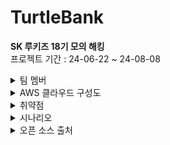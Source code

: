 # TurtleBank

**SK 루키즈 18기 모의 해킹**  
프로젝트 기간  : 24-06-22 ~ 24-08-08
<details>
<summary>팀 멤버</summary>

- **팀장**: [라현근] (https://github.com/radir429)
- [구한을] (https://github.com/han-eul) 
- [김도현 1] (https://github.com/ehgus0117)
- [김도현 2] (https://github.com/chichimon12)
- [김태윤] (https://github.com/kty2541)
- [박찬웅] (https://github.com/chanwoong)
- [윤수용] (https://github.com/YSY986)
- [이민선] (https://github.com/minseon)
- [이지민] (https://github.com/Jiiiiimin)
- [조민성] (https://github.com/casablanca44)
</details>

<details>
<summary>AWS 클라우드 구성도</summary>
  
![cloud](image/cloud.png)
</details>

<details>
<summary>취약점</summary>
  
### 진단기준
 - 2024 핀테크서비스 취약점 점검 안내(오픈뱅킹)     
 - https://fintech.fsec.or.kr/
  
### WAB (웹 애플리케이션)
- 중요한 정보를 평문으로 전송
- 입력 정보 보호 조치 적용
- 계정 정보 무결성 검증
- 금액 한도 검증
- 거래 정보 재사용
- 리다이렉트 기능을 이용한 피싱 가능성
- SQL 인젝션
- 서버 운영 정보 노출
- 크로스 사이트 스크립팅 (XSS)
- 크로스 사이트 요청 위조 (CSRF)
- 파일 업로드 취약점
- 파일 다운로드 취약점
- 사용자 인증 정보 재사용
- 세션 정보 재사용
- 비밀번호 복잡성 검증 수준
- 비밀번호 오류 횟수 제한

### APP (모바일 애플리케이션)
- 메모리 내 중요한 정보 평문 노출
- 중요한 정보를 평문으로 전송
- 약한 HTTPS 정책 사용
- 디버그 로그에 중요한 정보 평문 노출
- 입력 정보 보호 조치 적용
- 계정 정보 무결성 검증
- 금액 정보 무결성 검증
- 금액 한도 검증
- 거래 정보 재사용
- 앱 위조 탐지 기능 적용
- 해킹 OS 탐지 기능 적용
- 안티 디버깅 적용
- (안드로이드) 코드 난독화
- (안드로이드) 안티바이러스
- SQL 인젝션
- 파일 업로드 취약점
- 사용자 인증 정보 재사용
- 세션 만료 부족
- 비밀번호 복잡성 검증 수준
- 비밀번호 오류 횟수 제한
- 강제 화면 실행
- 계좌 소유자 검증

</details>

<details>
<summary>시나리오</summary>

### 시나리오 1  
![시나리오1](image/시나리오1.png)  

**악성 프로그램 및 변경된 앱 배포를 통한 금전 탈취**
- **수수료 송금 로직이 변경된 앱 배포**:
  - QR 송금 기능의 수수료 송금 계좌 번호가 하드 코딩되어 있어, 공격자는 이를 자신의 계좌 번호로 변경한 앱을 배포합니다.
  - 사용자 입장에서는 정상적인 거래가 이루어진 것으로 보이기 때문에 공격을 인지하지 못합니다.
  - 은행 관리자가 이를 인식할 때까지 지속적인 수수료 탈취가 가능합니다.

- **키보드 보안 프로그램으로 위장한 RAT 파일**:
  - 사용자가 보안 프로그램으로 위장한 RAT 파일을 설치하고, 공격자는 원격으로 사용자의 PC에 접근하여 키로깅, 웹캠 도청, 민감 정보 접근, 랜섬웨어 바이러스 감염 등 다양한 공격을 통해 금전을 탈취합니다.

### 시나리오 2  
![시나리오2](image/시나리오2.png)  

**마이 데이터를 이용하여 다른 은행에서 금전 탈취**
- 자동 스크립트를 이용하여 다른 은행과 거래하는 모든 계좌의 자금을 공격자의 계좌로 이체합니다.

### 시나리오 3  
![시나리오3](image/시나리오3.png)  

**메타데이터 취약점을 이용한 AWS 공격**
- **메타데이터 취약점을 이용한 EC2 생성 및 코인 채굴**:
  - 공격자는 EC2에 부여된 IAM 권한을 획득하여 피해자의 AWS에 EC2를 생성할 수 있습니다.
  - 공격자는 무작위로 생성된 EC2에 코인 채굴 프로그램을 설치하여 금전적 이익을 얻고, 동시에 AWS 사용자에게 많은 요금을 청구합니다.
  - 공격자의 서버를 AWS 서버에 역셸을 통해 연결하고, AWS 서버 내부의 DB 계정 정보를 이용하여 RDS에 접근하여 회원의 개인 정보를 획득합니다.
  - 외부에서 접근할 수 없는 EC2에 업로드된 웹셸을 이용하여 공격자의 서버에 역셸을 통해 연결하고, EC2 내부에 접근합니다.
  - 연결된 EC2 내에서 RDS에 접근할 수 있는 계정 정보를 찾아 이를 이용해 MySQL에 접근하여 회원의 개인 정보를 획득합니다.
  - 획득한 개인 정보를 이용해 피싱 이메일과 문자를 보내고, 피싱 사이트로 유도하여 회원의 민감 정보를 획득할 수 있습니다.
  - 획득한 전화번호와 이메일 주소를 이용해 피싱 문자와 이메일을 보내어 회원을 피싱 사이트로 유도하여 민감 정보(카드 번호, 주민등록번호 등)를 획득할 수 있습니다.

</details>

<details>
<summary>오픈 소스 출처</summary>

- [Damn-Vulnerable-Bank (V1)](https://github.com/rewanthtammana/Damn-Vulnerable-Bank)
- [OhBank Online (V2)](https://ohbank.online/)
- [ShieldBank (V3)](https://github.com/BreakTheShield/ShieldBank)

</details>
